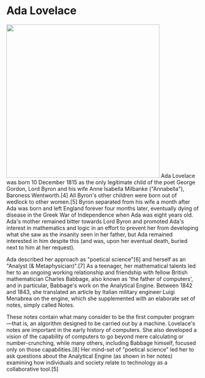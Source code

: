 # Ada Lovelace
<img src="https://upload.wikimedia.org/wikipedia/commons/a/a4/Ada_Lovelace_portrait.jpg" style="width:400px">
Ada Lovelace was born 10 December 1815 as the only legitimate child of the poet George Gordon, Lord Byron and his wife Anne Isabella Milbanke ("Annabella"), Baroness Wentworth.[4] All Byron's other children were born out of wedlock to other women.[5] Byron separated from his wife a month after Ada was born and left England forever four months later, eventually dying of disease in the Greek War of Independence when Ada was eight years old. Ada's mother remained bitter towards Lord Byron and promoted Ada's interest in mathematics and logic in an effort to prevent her from developing what she saw as the insanity seen in her father, but Ada remained interested in him despite this (and was, upon her eventual death, buried next to him at her request).

Ada described her approach as "poetical science"[6] and herself as an "Analyst (& Metaphysician)".[7] As a teenager, her mathematical talents led her to an ongoing working relationship and friendship with fellow British mathematician Charles Babbage, also known as 'the father of computers', and in particular, Babbage's work on the Analytical Engine. Between 1842 and 1843, she translated an article by Italian military engineer Luigi Menabrea on the engine, which she supplemented with an elaborate set of notes, simply called Notes.

These notes contain what many consider to be the first computer program—that is, an algorithm designed to be carried out by a machine. Lovelace's notes are important in the early history of computers. She also developed a vision of the capability of computers to go beyond mere calculating or number-crunching, while many others, including Babbage himself, focused only on those capabilities.[8] Her mind-set of "poetical science" led her to ask questions about the Analytical Engine (as shown in her notes) examining how individuals and society relate to technology as a collaborative tool.[5]
